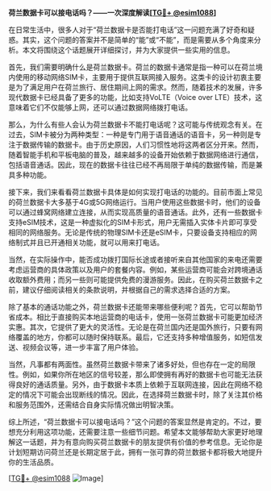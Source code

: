 **荷兰数据卡可以接电话吗？——一次深度解读[[TG💪+ @esim1088](https://t.me/s/esim1088)]**

在日常生活中，很多人对于“荷兰数据卡是否能打电话”这一问题充满了好奇和疑惑。其实，这个问题的答案并不是简单的“能”或“不能”，而是需要从多个角度来分析。本文将围绕这个话题展开详细探讨，并为大家提供一些实用的信息。

首先，我们需要明确什么是荷兰数据卡。荷兰的数据卡通常是指一种可以在荷兰境内使用的移动网络SIM卡，主要用于提供互联网接入服务。这类卡的设计初衷主要是为了满足用户在荷兰旅行、居住期间上网的需求。然而，随着技术的发展，许多现代数据卡已经具备了更多的功能，比如支持VoLTE（Voice over LTE）技术，这意味着它们不仅能够上网，还可以通过数据网络拨打电话。

那么，为什么有些人会认为荷兰数据卡不能打电话呢？这可能与传统观念有关。在过去，SIM卡被分为两种类型：一种是专门用于语音通话的语音卡，另一种则是专注于数据传输的数据卡。由于历史原因，人们习惯性地将这两者区分开来。然而，随着智能手机和平板电脑的普及，越来越多的设备开始依赖于数据网络进行通信，包括语音通话。因此，现在的数据卡往往已经不再局限于单纯的数据传输，而是兼具多种功能。

接下来，我们来看看荷兰数据卡具体是如何实现打电话的功能的。目前市面上常见的荷兰数据卡大多基于4G或5G网络运行。当用户使用这些数据卡时，他们的设备可以通过蜂窝网络建立连接，从而实现高质量的语音通话。此外，还有一些数据卡支持eSIM技术，这是一种虚拟化的SIM卡形式，用户无需插入实体卡片即可享受相同的网络服务。无论是传统的物理SIM卡还是eSIM卡，只要设备支持相应的网络制式并且已开通相关功能，就可以用来打电话。

当然，在实际操作中，能否成功拨打国际长途或者接听来自其他国家的来电还需要考虑运营商的具体政策以及用户的套餐内容。例如，某些运营商可能会对跨境通话收取额外费用；而另一些则可能提供免费的漫游服务。因此，在购买荷兰数据卡之前，建议仔细阅读相关的条款说明，并根据自己的需求选择合适的方案。

除了基本的通话功能之外，荷兰数据卡还能带来哪些便利呢？首先，它可以帮助节省成本。相比于直接购买本地运营商的电话卡，使用一张荷兰数据卡可能更加经济实惠。其次，它提供了更大的灵活性。无论是在荷兰国内还是国外旅行，只要有网络覆盖的地方，你都可以随时保持联系。最后，它还支持多种增值服务，如短信发送、视频会议等，进一步丰富了用户体验。

当然，凡事都有两面性。虽然荷兰数据卡带来了诸多好处，但也存在一定的局限性。例如，如果你所在地区的信号较差，那么即使拥有再好的数据卡也可能无法获得良好的通话质量。另外，由于数据卡本质上依赖于互联网连接，因此在网络不稳定的情况下可能会出现断线的情况。因此，在选择荷兰数据卡时，除了关注其价格和服务范围外，还需结合自身实际情况做出明智决策。

综上所述，“荷兰数据卡可以接电话吗？”这个问题的答案显然是肯定的。不过，要想充分利用这项功能，还需要注意一些细节问题。希望本文能够帮助大家更好地理解这一话题，并为有意向购买荷兰数据卡的朋友提供有价值的参考信息。无论你是计划短期访问荷兰还是长期定居于此，拥有一张可靠的荷兰数据卡都将极大地提升你的生活品质。

[[TG💪+ @esim1088](https://t.me/s/esim1088) ![Image](https://i.postimg.cc/4NQfJmqS/Snipaste-2025-05-13-00-14-12.png)]